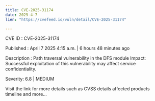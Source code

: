 ```yaml
---
title: CVE-2025-31174
date: 2025-4-7
lien: "https://cvefeed.io/vuln/detail/CVE-2025-31174"

---
```


CVE ID : CVE-2025-31174

Published :  April 7
2025
4:15 a.m. | 6 hours
48 minutes ago

Description : Path traversal vulnerability in the DFS module
Impact: Successful exploitation of this vulnerability may affect service confidentiality.

Severity: 6.8 | MEDIUM

Visit the link for more details
such as CVSS details
affected products
timeline
and more...
